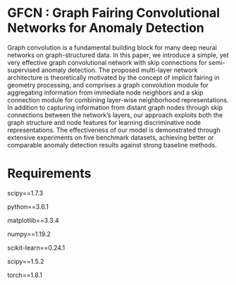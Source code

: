 # GFCN : Graph Fairing Convolutional Networks for Anomaly Detection

Graph convolution is a fundamental building block for many deep neural networks on graph-structured data.
In this paper, we introduce a simple, yet very effective graph convolutional network with skip connections for
semi-supervised anomaly detection. The proposed multi-layer network architecture is theoretically motivated by
the concept of implicit fairing in geometry processing, and comprises a graph convolution module for aggregating
information from immediate node neighbors and a skip connection module for combining layer-wise neighborhood
representations. In addition to capturing information from distant graph nodes through skip connections between the
network’s layers, our approach exploits both the graph structure and node features for learning discriminative node
representations. The effectiveness of our model is demonstrated through extensive experiments on five benchmark
datasets, achieving better or comparable anomaly detection results against strong baseline methods.


# Requirements
scipy==1.7.3 

python==3.6.1 

matplotlib==3.3.4 

numpy==1.19.2

scikit-learn==0.24.1 

scipy==1.5.2 

torch==1.8.1 


